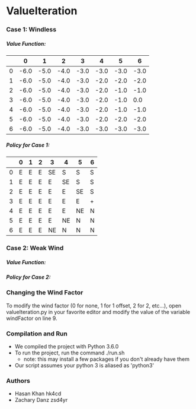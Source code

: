 # ValueIteration

### Case 1: Windless

##### Value Function:

|   	| 0    	| 1    	| 2    	| 3    	| 4    	| 5    	| 6    	|
|---	|------	|------	|------	|------	|------	|------	|------	|
| 0 	| -6.0 	| -5.0 	| -4.0 	| -3.0 	| -3.0 	| -3.0 	| -3.0 	|
| 1 	| -6.0 	| -5.0 	| -4.0 	| -3.0 	| -2.0 	| -2.0 	| -2.0 	|
| 2 	| -6.0 	| -5.0 	| -4.0 	| -3.0 	| -2.0 	| -1.0 	| -1.0 	|
| 3 	| -6.0 	| -5.0 	| -4.0 	| -3.0 	| -2.0 	| -1.0 	| 0.0  	|
| 4 	| -6.0 	| -5.0 	| -4.0 	| -3.0 	| -2.0 	| -1.0 	| -1.0 	|
| 5 	| -6.0 	| -5.0 	| -4.0 	| -3.0 	| -2.0 	| -2.0 	| -2.0 	|
| 6 	| -6.0 	| -5.0 	| -4.0 	| -3.0 	| -3.0 	| -3.0 	| -3.0 	|

##### Policy for Case 1:

|   	| 0 	| 1 	| 2 	| 3  	| 4  	| 5  	| 6 	|
|---	|---	|---	|---	|----	|----	|----	|---	|
| 0 	| E 	| E 	| E 	| SE 	| S  	| S  	| S 	|
| 1 	| E 	| E 	| E 	| E  	| SE 	| S  	| S 	|
| 2 	| E 	| E 	| E 	| E  	| E  	| SE 	| S 	|
| 3 	| E 	| E 	| E 	| E  	| E  	| E  	| + 	|
| 4 	| E 	| E 	| E 	| E  	| E  	| NE 	| N 	|
| 5 	| E 	| E 	| E 	| E  	| NE 	| N  	| N 	|
| 6 	| E 	| E 	| E 	| NE 	| N  	| N  	| N 	|

### Case 2: Weak Wind

##### Value Function:


##### Policy for Case 2:



### Changing the Wind Factor

To modify the wind factor (0 for none, 1 for 1 offset, 2 for 2, etc...), open valueIteration.py in your favorite editor and modify the value of the variable windFactor on line 9. 

### Compilation and Run

* We compiled the project with Python 3.6.0
* To run the project, run the command ./run.sh
    * note: this may install a few packages if you don't already have them
* Our script assumes your python 3 is aliased as 'python3'

### Authors

* Hasan Khan hk4cd
* Zachary Danz zsd4yr